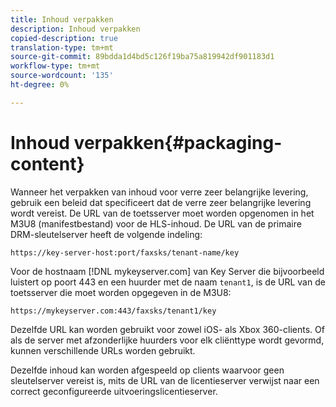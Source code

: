 ```yaml
---
title: Inhoud verpakken
description: Inhoud verpakken
copied-description: true
translation-type: tm+mt
source-git-commit: 89bdda1d4bd5c126f19ba75a819942df901183d1
workflow-type: tm+mt
source-wordcount: '135'
ht-degree: 0%

---
```



# Inhoud verpakken{#packaging-content}

Wanneer het verpakken van inhoud voor verre zeer belangrijke levering, gebruik een beleid dat specificeert dat de verre zeer belangrijke levering wordt vereist. De URL van de toetsserver moet worden opgenomen in het M3U8 (manifestbestand) voor de HLS-inhoud. De URL van de primaire DRM-sleutelserver heeft de volgende indeling:

```
https://key-server-host:port/faxsks/tenant-name/key
```

Voor de hostnaam [!DNL mykeyserver.com] van Key Server die bijvoorbeeld luistert op poort 443 en een huurder met de naam `tenant1`, is de URL van de toetsserver die moet worden opgegeven in de M3U8:

```
https://mykeyserver.com:443/faxsks/tenant1/key
```

Dezelfde URL kan worden gebruikt voor zowel iOS- als Xbox 360-clients. Of als de server met afzonderlijke huurders voor elk cliënttype wordt gevormd, kunnen verschillende URLs worden gebruikt.

Dezelfde inhoud kan worden afgespeeld op clients waarvoor geen sleutelserver vereist is, mits de URL van de licentieserver verwijst naar een correct geconfigureerde uitvoeringslicentieserver.
